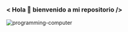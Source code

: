 ### < Hola 👋 bienvenido a mi repositorio />

![programming-computer](https://user-images.githubusercontent.com/97894844/172505705-c39ca318-6fca-4260-950e-1bf44cad3bb7.gif)
